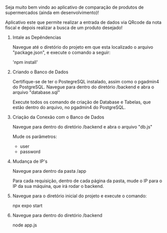 
Seja muito bem vindo ao aplicativo de comparação de produtos de supermercados (ainda em desenvolvimento)!

Aplicativo este que permite realizar a entrada de dados via QRcode da nota fiscal e depois realizar a busca de um produto desejado!



1. Intale as Depêndencias

   Navegue até o diretório do projeto em que esta localizado o arquivo "package.json", e execute o comando a seguir: 

   'npm install'
   

2. Criando o Banco de Dados

   Certifique-se de ter o PostegreSQL instalado, assim como o pgadmin4 do PostgreSQL.
   Navegue para dentro do diretório /backend e abra o arquivo "database.sql"

   Execute todos os comando de criação de Database e Tabelas, que estão dentro do arquivo, no pgadmin4 do PostgreSQL.


3. Criação da Conexão com o Banco de Dados

   Navegue para dentro do diretório /backend e abra o arquivo "db.js"

   Mude os parâmetros:
      - user
      - password


4. Mudança de IP's

   Navegue para dentro da pasta /app

   Para cada requisição, dentro de cada página da pasta, mude o IP para o IP da sua máquina, que irá rodar o backend.


5. Navegue para o diretório inicial do projeto e execute o comando:

   npx expo start


6. Navegue para dentro do diretório /backend

   node app.js
